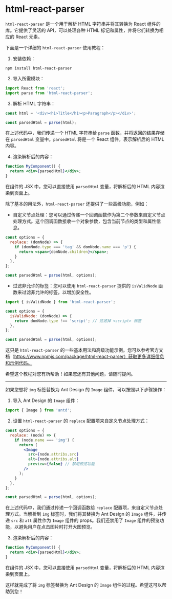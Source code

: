 # html-react-parser

`html-react-parser` 是一个用于解析 HTML 字符串并将其转换为 React 组件的库。它提供了灵活的 API，可以处理各种 HTML 标记和属性，并将它们转换为相应的 React 元素。

下面是一个详细的 `html-react-parser` 使用教程：

1. 安装依赖：

```shell
npm install html-react-parser
```

2. 导入所需模块：

```jsx
import React from 'react';
import parse from 'html-react-parser';
```

3. 解析 HTML 字符串：

```jsx
const html = '<div><h1>Title</h1><p>Paragraph</p></div>';

const parsedHtml = parse(html);
```

在上述代码中，我们传递一个 HTML 字符串给 `parse` 函数，并将返回的结果存储在 `parsedHtml` 变量中。`parsedHtml` 将是一个 React 组件，表示解析后的 HTML 内容。

4. 渲染解析后的内容：

```jsx
function MyComponent() {
  return <div>{parsedHtml}</div>;
}
```

在组件的 JSX 中，您可以直接使用 `parsedHtml` 变量，将解析后的 HTML 内容渲染到页面上。

除了基本的用法外，`html-react-parser` 还提供了一些高级功能，例如：

- 自定义节点处理：您可以通过传递一个回调函数作为第二个参数来自定义节点处理方式。这个回调函数接收一个对象参数，包含当前节点的类型和属性信息。

```jsx
const options = {
  replace: (domNode) => {
    if (domNode.type === 'tag' && domNode.name === 'p') {
      return <span>{domNode.children}</span>;
    }
  },
};

const parsedHtml = parse(html, options);
```

- 过滤非允许的标签：您可以使用 `html-react-parser` 提供的 `isValidNode` 函数来过滤非允许的标签，以增加安全性。

```jsx
import { isValidNode } from 'html-react-parser';

const options = {
  isValidNode: (domNode) => {
    return domNode.type !== 'script'; // 过滤掉 <script> 标签
  },
};

const parsedHtml = parse(html, options);
```

这只是 `html-react-parser` 的一些基本用法和高级功能示例。您可以参考官方文档（<https://www.npmjs.com/package/html-react-parser）获取更多详细信息和示例代码。>

希望这个教程对您有所帮助！如果您还有其他问题，请随时提问。

---

如果您想将 `img` 标签替换为 Ant Design 的 `Image` 组件，可以按照以下步骤操作：

1. 导入 Ant Design 的 `Image` 组件：

```jsx
import { Image } from 'antd';
```

2. 设置 `html-react-parser` 的 `replace` 配置项来自定义节点处理方式：

```jsx
const options = {
  replace: (node) => {
    if (node.name === 'img') {
      return (
        <Image
          src={node.attribs.src}
          alt={node.attribs.alt}
          preview={false} // 禁用预览功能
        />
      );
    }
  },
};

const parsedHtml = parse(html, options);
```

在上述代码中，我们通过传递一个回调函数给 `replace` 配置项，来自定义节点处理方式。当解析到 `img` 标签时，我们将其替换为 Ant Design 的 `Image` 组件，并传递 `src` 和 `alt` 属性作为 `Image` 组件的 props。我们还禁用了 `Image` 组件的预览功能，以避免用户在点击图片时打开大图预览。

3. 渲染解析后的内容：

```jsx
function MyComponent() {
  return <div>{parsedHtml}</div>;
}
```

在组件的 JSX 中，您可以直接使用 `parsedHtml` 变量，将解析后的 HTML 内容渲染到页面上。

这样就完成了将 `img` 标签替换为 Ant Design 的 `Image` 组件的过程。希望这可以帮助到您！

